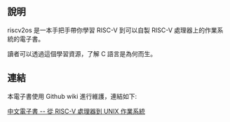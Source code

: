 ## 說明
riscv2os 是一本手把手帶你學習 RISC-V 到可以自製 RISC-V 處理器上的作業系統的電子書。

讀者可以透過這個學習資源，了解 C 語言是為何而生。
## 連結
本電子書使用 Github wiki 進行維護，連結如下:

[中文電子書 -- 從 RISC-V 處理器到 UNIX 作業系統](https://github.com/riscv2os/riscv2os/wiki)
